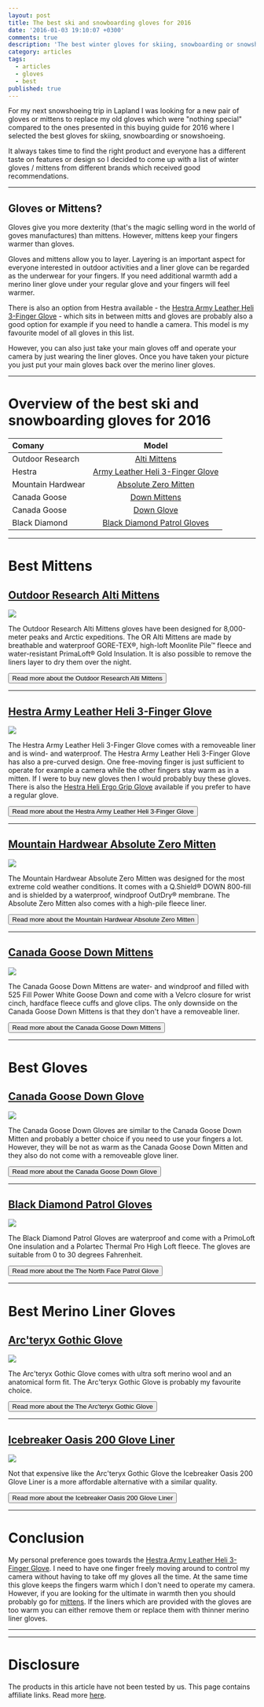 ```yaml
---
layout: post
title: The best ski and snowboarding gloves for 2016
date: '2016-01-03 19:10:07 +0300'
comments: true
description: 'The best winter gloves for skiing, snowboarding or snowshoeing'
category: articles
tags:
  - articles
  - gloves
  - best
published: true
---
```

For my next snowshoeing trip in Lapland I was looking for a new pair of gloves or mittens to replace my old gloves which were "nothing special" compared to the ones presented in this buying guide for 2016 where I selected the best gloves for skiing, snowboarding or snowshoeing.

It always takes time to find the right product and everyone has a different taste on features or design so I decided to come up with a list of winter gloves / mittens from different brands which received good recommendations.

---

## Gloves or Mittens?
Gloves give you more dexterity (that's the magic selling word in the world of goves manufactures) than mittens. However, mittens keep your fingers warmer than gloves.

Gloves and mittens allow you to layer. Layering is an important aspect for everyone interested in outdoor activities and a liner glove can be regarded as the underwear for your fingers. If you need additional warmth add a merino liner glove under your regular glove and your fingers will feel warmer.

There is also an option from Hestra available - the [Hestra Army Leather Heli 3-Finger Glove](http://www.backcountry.com/hestra-heli-3-finger-glove "Hestra Army Leather Heli 3-Finger Glove") - which sits in between mitts and gloves are probably also a good option for example if you need to handle a camera. This model is my favourite model of all gloves in this list. 

However, you can also just take your main gloves off and operate your camera by just wearing the liner gloves. Once you have taken your picture you just put your main gloves back over the merino liner gloves.  

---

# Overview of the best ski and snowboarding gloves for 2016

| Comany| Model | 
| :------------- |:-------------:|
| Outdoor Research | [Alti Mittens](http://www.backcountry.com/outdoor-research-alti-mitt-mens-odr0813) |
| Hestra | [Army Leather Heli 3-Finger Glove](http://www.backcountry.com/hestra-heli-3-finger-glove) |
| Mountain Hardwear | [Absolute Zero Mitten](http://www.backcountry.com/mountain-hardwear-absolute-zero-mitt) | 
| Canada Goose | [Down Mittens](http://www.backcountry.com/canada-goose-down-mitten-mens) | 
| Canada Goose | [Down Glove](http://www.backcountry.com/canada-goose-down-glove-mens) |
| Black Diamond | [Black Diamond Patrol Gloves](http://www.backcountry.com/black-diamond-patrol-glove-bld3346) | 

---


# Best Mittens

## [Outdoor Research Alti Mittens](http://www.backcountry.com/outdoor-research-alti-mitt-mens-odr0813)

<a  href="http://www.amazon.com/gp/product/B0059BIYJ4/ref=as_li_tl?ie=UTF8&camp=1789&creative=9325&creativeASIN=B0059BIYJ4&linkCode=as2&tag=hikeve-20&linkId=R5EWXJMGAYQ6KYOR"><img border="0" src="http://ws-na.amazon-adsystem.com/widgets/q?_encoding=UTF8&ASIN=B0059BIYJ4&Format=_SL250_&ID=AsinImage&MarketPlace=US&ServiceVersion=20070822&WS=1&tag=hikeve-20" ></a><img src="http://ir-na.amazon-adsystem.com/e/ir?t=hikeve-20&l=as2&o=1&a=B0059BIYJ4" width="1" height="1" border="0" alt="" style="border:none !important; margin:0px !important;" />

The Outdoor Research Alti Mittens gloves have been designed for 8,000-meter peaks and Arctic expeditions. The OR Alti Mittens are made by breathable and waterproof GORE-TEX®, high-loft Moonlite Pile™ fleece and water-resistant PrimaLoft® Gold Insulation. It is also possible to remove the liners layer to dry them over the night.

<a href="http://www.backcountry.com/outdoor-research-alti-mitt-mens-odr0813"><button type="button" class="btn btn-danger">Read more about the Outdoor Research Alti Mittens</button></a>  

---

## [Hestra Army Leather Heli 3-Finger Glove](http://www.backcountry.com/hestra-heli-3-finger-glove)

<a  href="http://www.amazon.com/gp/product/B0153QFDXO/ref=as_li_tl?ie=UTF8&camp=1789&creative=9325&creativeASIN=B0153QFDXO&linkCode=as2&tag=hikeve-20&linkId=5RNHLQHTIVZ7K3GF"><img border="0" src="http://ws-na.amazon-adsystem.com/widgets/q?_encoding=UTF8&ASIN=B0153QFDXO&Format=_SL250_&ID=AsinImage&MarketPlace=US&ServiceVersion=20070822&WS=1&tag=hikeve-20" ></a><img src="http://ir-na.amazon-adsystem.com/e/ir?t=hikeve-20&l=as2&o=1&a=B0153QFDXO" width="1" height="1" border="0" alt="" style="border:none !important; margin:0px !important;" />

The Hestra Army Leather Heli 3-Finger Glove comes with a removeable liner and is wind- and waterproof. The Hestra Army Leather Heli 3-Finger Glove has also a pre-curved design. One free-moving finger is just sufficient to operate for example a camera while the other fingers stay warm as in a mitten. If I were to buy new gloves then I would probably buy these gloves. There is also the [Hestra Heli Ergo Grip Glove](http://www.backcountry.com/hestra-heli-glove) available if you prefer to have a regular glove.

<a href="http://www.backcountry.com/hestra-heli-3-finger-glove"><button type="button" class="btn btn-danger">Read more about the Hestra Army Leather Heli 3-Finger Glove</button></a>  

---

## [Mountain Hardwear Absolute Zero Mitten](http://www.backcountry.com/mountain-hardwear-absolute-zero-mitt)

<a  href="http://www.amazon.com/gp/product/B00QKPCQ88/ref=as_li_tl?ie=UTF8&camp=1789&creative=9325&creativeASIN=B00QKPCQ88&linkCode=as2&tag=hikeve-20&linkId=ZJU5VKKA7UWNEDT6"><img border="0" src="http://ws-na.amazon-adsystem.com/widgets/q?_encoding=UTF8&ASIN=B00QKPCQ88&Format=_SL250_&ID=AsinImage&MarketPlace=US&ServiceVersion=20070822&WS=1&tag=hikeve-20" ></a><img src="http://ir-na.amazon-adsystem.com/e/ir?t=hikeve-20&l=as2&o=1&a=B00QKPCQ88" width="1" height="1" border="0" alt="" style="border:none !important; margin:0px !important;" />

The Mountain Hardwear Absolute Zero Mitten was designed for the most extreme cold weather conditions. It comes with a Q.Shield® DOWN 800-fill and is shielded by a waterproof, windproof OutDry® membrane. The Absolute Zero Mitten also comes with a high-pile fleece liner. 

<a href="http://www.backcountry.com/mountain-hardwear-absolute-zero-mitt"><button type="button" class="btn btn-danger">Read more about the Mountain Hardwear Absolute Zero Mitten</button></a>  

---

## [Canada Goose Down Mittens](http://www.backcountry.com/canada-goose-down-mitten-mens)

<a  href="http://www.amazon.com/gp/product/B005W43THA/ref=as_li_tl?ie=UTF8&camp=1789&creative=9325&creativeASIN=B005W43THA&linkCode=as2&tag=hikeve-20&linkId=OHOE66KD4FW6WG6M"><img border="0" src="http://ws-na.amazon-adsystem.com/widgets/q?_encoding=UTF8&ASIN=B005W43THA&Format=_SL250_&ID=AsinImage&MarketPlace=US&ServiceVersion=20070822&WS=1&tag=hikeve-20" ></a><img src="http://ir-na.amazon-adsystem.com/e/ir?t=hikeve-20&l=as2&o=1&a=B005W43THA" width="1" height="1" border="0" alt="" style="border:none !important; margin:0px !important;" />

The Canada Goose Down Mittens are water- and windproof and filled with 525 Fill Power White Goose Down and come with a Velcro closure for wrist cinch, hardface fleece cuffs and glove clips. The only downside on the Canada Goose Down Mittens is that they don't have a removeable liner.

<a href="http://www.backcountry.com/canada-goose-down-mitten-mens"><button type="button" class="btn btn-danger">Read more about the Canada Goose Down Mittens</button></a>  

---

# Best Gloves

## [Canada Goose Down Glove](http://www.backcountry.com/canada-goose-down-glove-mens)

<a  href="http://www.amazon.com/gp/product/B00508I2MA/ref=as_li_tl?ie=UTF8&camp=1789&creative=9325&creativeASIN=B00508I2MA&linkCode=as2&tag=hikeve-20&linkId=F566HJCK2RAS3XIB"><img border="0" src="http://ws-na.amazon-adsystem.com/widgets/q?_encoding=UTF8&ASIN=B00508I2MA&Format=_SL250_&ID=AsinImage&MarketPlace=US&ServiceVersion=20070822&WS=1&tag=hikeve-20" ></a><img src="http://ir-na.amazon-adsystem.com/e/ir?t=hikeve-20&l=as2&o=1&a=B00508I2MA" width="1" height="1" border="0" alt="" style="border:none !important; margin:0px !important;" />

The Canada Goose Down Gloves are similar to the Canada Goose Down Mitten and probably a better choice if you need to use your fingers a lot. However, they will be not as warm as the Canada Goose Down Mitten and they also do not come with a removeable glove liner.

<a href="http://www.backcountry.com/canada-goose-down-glove-mens"><button type="button" class="btn btn-danger">Read more about the Canada Goose Down Glove</button></a>  

---

## [Black Diamond Patrol Gloves](http://www.backcountry.com/black-diamond-patrol-glove-bld3346)

<a  href="http://www.amazon.com/gp/product/B00EOA9KP8/ref=as_li_tl?ie=UTF8&camp=1789&creative=9325&creativeASIN=B00EOA9KP8&linkCode=as2&tag=hikeve-20&linkId=PQ5WOIXIL6LOB7JO"><img border="0" src="http://ws-na.amazon-adsystem.com/widgets/q?_encoding=UTF8&ASIN=B00EOA9KP8&Format=_SL250_&ID=AsinImage&MarketPlace=US&ServiceVersion=20070822&WS=1&tag=hikeve-20" ></a><img src="http://ir-na.amazon-adsystem.com/e/ir?t=hikeve-20&l=as2&o=1&a=B00EOA9KP8" width="1" height="1" border="0" alt="" style="border:none !important; margin:0px !important;" />

The Black Diamond Patrol Gloves are waterproof and come with a PrimoLoft One insulation and a Polartec Thermal Pro High Loft fleece. The gloves are suitable from 0 to 30 degrees Fahrenheit.

<a href="http://www.backcountry.com/black-diamond-patrol-glove-bld3346"><button type="button" class="btn btn-danger">Read more about the The North Face Patrol Glove</button></a>  

---

# Best Merino Liner Gloves

## [Arc'teryx Gothic Glove](http://www.backcountry.com/arcteryx-gothic-glove)

<a  href="http://www.amazon.com/gp/product/B0128ZMB38/ref=as_li_tl?ie=UTF8&camp=1789&creative=9325&creativeASIN=B0128ZMB38&linkCode=as2&tag=hikeve-20&linkId=FFSORBCFNMC4XSRF"><img border="0" src="http://ws-na.amazon-adsystem.com/widgets/q?_encoding=UTF8&ASIN=B0128ZMB38&Format=_SL250_&ID=AsinImage&MarketPlace=US&ServiceVersion=20070822&WS=1&tag=hikeve-20" ></a><img src="http://ir-na.amazon-adsystem.com/e/ir?t=hikeve-20&l=as2&o=1&a=B0128ZMB38" width="1" height="1" border="0" alt="" style="border:none !important; margin:0px !important;" />

The Arc'teryx Gothic Glove comes with ultra soft merino wool and an anatomical form fit. The Arc'teryx Gothic Glove is probably my favourite choice.

<a href="http://www.backcountry.com/black-diamond-icon-headlamp"><button type="button" class="btn btn-danger">Read more about the The Arc'teryx Gothic Glove</button></a>  

---

## [Icebreaker Oasis 200 Glove Liner](http://www.backcountry.com/the-north-face-patrol-ski-glove)

<a  href="http://www.amazon.com/gp/product/B00123O1X6/ref=as_li_tl?ie=UTF8&camp=1789&creative=9325&creativeASIN=B00123O1X6&linkCode=as2&tag=hikeve-20&linkId=RL26KBPHOCOLQWQ6"><img border="0" src="http://ws-na.amazon-adsystem.com/widgets/q?_encoding=UTF8&ASIN=B00123O1X6&Format=_SL250_&ID=AsinImage&MarketPlace=US&ServiceVersion=20070822&WS=1&tag=hikeve-20" ></a><img src="http://ir-na.amazon-adsystem.com/e/ir?t=hikeve-20&l=as2&o=1&a=B00123O1X6" width="1" height="1" border="0" alt="" style="border:none !important; margin:0px !important;" />

Not that expensive like the Arc'teryx Gothic Glove the Icebreaker Oasis 200 Glove Liner is a more affordable alternative with a similar quality.

<a href="http://www.backcountry.com/icebreaker-glove-liner"><button type="button" class="btn btn-danger">Read more about the Icebreaker Oasis 200 Glove Liner</button></a>  

---

# Conclusion
My personal preference goes towards the [Hestra Army Leather Heli 3-Finger Glove](http://www.backcountry.com/hestra-heli-3-finger-glove "Hestra Army Leather Heli 3-Finger Glove"). I need to have one finger freely moving around to control my camera without having to take off my gloves all the time. At the same time this glove keeps the fingers warm which I don't need to operate my camera. However, if you are looking for the ultimate in warmth then you should probably go for [mittens](http://www.backcountry.com/hestra-heli-mitt). If the liners which are provided with the gloves are too warm you can either remove them or replace them with thinner merino liner gloves.

---

<script type="text/javascript">
amzn_assoc_placement = "adunit0";
amzn_assoc_search_bar = "false";
amzn_assoc_tracking_id = "hikeve-20";
amzn_assoc_search_bar_position = "top";
amzn_assoc_ad_mode = "search";
amzn_assoc_ad_type = "smart";
amzn_assoc_marketplace = "amazon";
amzn_assoc_region = "US";
amzn_assoc_title = "Winter Gloves Suggestions";
amzn_assoc_default_search_phrase = "hestra army leather heli";
amzn_assoc_default_category = "All";
amzn_assoc_linkid = "ec4b1ecaff9224e05d5eb9b30680ad1a";
</script>
<script src="//z-na.amazon-adsystem.com/widgets/onejs?MarketPlace=US"></script>

---

# Disclosure
The products in this article have not been tested by us. This page contains affiliate links. Read more [here](http://www.hikeventures.com/about/).
